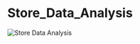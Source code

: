 # Store_Data_Analysis
![Store Data Analysis](https://user-images.githubusercontent.com/80643467/236608408-17d37451-71a8-43bb-879f-cb4d14e7d13a.png)
